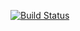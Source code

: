 [![Build Status](https://circleci.com/build-insightsfdsfdsafdasfasdf/gh/SanyaLysha/HelloCity/master)](https://circleci.com/gh/SanyaLysha/HelloCity)
